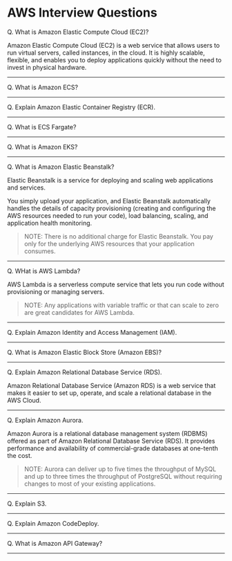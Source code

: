 # AWS Interview Questions

Q. What is Amazon Elastic Compute Cloud (EC2)?

Amazon Elastic Compute Cloud (EC2) is a web service that allows users to run virtual servers, called instances, in the cloud. It is highly scalable, flexible, and enables you to deploy applications quickly without the need to invest in physical hardware.

---

Q. What is Amazon ECS?

---

Q. Explain Amazon Elastic Container Registry (ECR).

---

Q. What is ECS Fargate?

---

Q. What is Amazon EKS?

---

Q. What is Amazon Elastic Beanstalk?

Elastic Beanstalk is a service for deploying and scaling web applications and services. 

You simply upload your application, and Elastic Beanstalk automatically handles the details of capacity provisioning (creating and configuring the AWS resources needed to run your code), load balancing, scaling, and application health monitoring.

> NOTE: There is no additional charge for Elastic Beanstalk. You pay only for the underlying AWS resources that your application consumes.

---

Q. WHat is AWS Lambda?

AWS Lambda is a serverless compute service that lets you run code without provisioning or managing servers. 

> NOTE: Any applications with variable traffic or that can scale to zero are great candidates for AWS Lambda. 

---

Q. Explain Amazon Identity and Access Management (IAM).

---

Q. What is Amazon Elastic Block Store (Amazon EBS)?

---

Q. Explain Amazon Relational Database Service (RDS).

Amazon Relational Database Service (Amazon RDS) is a web service that makes it easier to set up, operate, and scale a relational database in the AWS Cloud.

---

Q. Explain Amazon Aurora.

Amazon Aurora is a relational database management system (RDBMS) offered as part of Amazon Relational Database Service (RDS). It provides performance and availability of commercial-grade databases at one-tenth the cost.

> NOTE: Aurora can deliver up to five times the throughput of MySQL and up to three times the throughput of PostgreSQL without requiring changes to most of your existing applications.

---

Q. Explain S3. 

---

Q. Explain Amazon CodeDeploy.

---

Q. What is Amazon API Gateway?

---